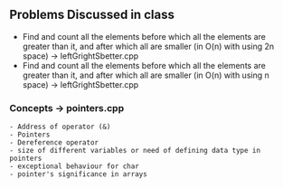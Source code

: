 ## Problems Discussed in class

  - Find and count all the elements before which all the elements are greater than it, and after which all are smaller (in O(n) with using 2n space) -> leftGrightSbetter.cpp
  - Find and count all the elements before which all the elements are greater than it, and after which all are smaller (in O(n) with using n space) -> leftGrightSbetter.cpp

### Concepts -> pointers.cpp

	- Address of operator (&)
	- Pointers
	- Dereference operator 
	- size of different variables or need of defining data type in pointers
	- exceptional behaviour for char
	- pointer's significance in arrays